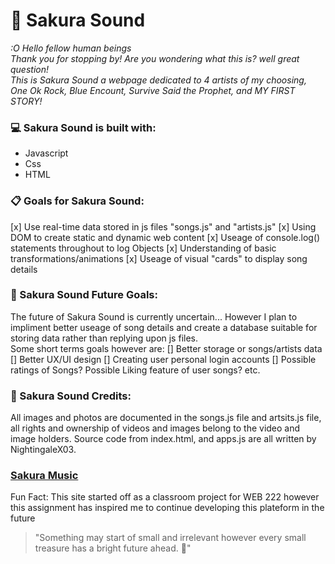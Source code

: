 # :cherry_blossom: Sakura Sound

*:O Hello fellow human beings <br>*
*Thank you for stopping by! Are you wondering what this is? well great question!<br>*
*This is Sakura Sound a webpage dedicated to 4 artists of my choosing, One Ok Rock, Blue Encount, Survive Said the Prophet, and MY FIRST STORY! <br>*

### :computer:	Sakura Sound is built with:
- Javascript
- Css
- HTML

### :clipboard: Goals for Sakura Sound:
[x] Use real-time data stored in js files "songs.js" and "artists.js"
[x] Using DOM to create static and dynamic web content
[x] Useage of console.log() statements throughout to log Objects
[x] Understanding of basic transformations/animations
[x] Useage of visual "cards" to display song details

### :cherry_blossom: Sakura Sound Future Goals:
The future of Sakura Sound is currently uncertain... However I plan to impliment better useage of song details and create a database suitable for storing data rather than replying upon js files.<br>
Some short terms goals however are:
[] Better storage or songs/artists data
[] Better UX/UI design
[] Creating user personal login accounts
  [] Possible ratings of Songs? Possible Liking feature of user songs? etc.

### :cherry_blossom: Sakura Sound Credits:
All images and photos are documented in the songs.js file and artsits.js file, all rights and ownership of videos and images belong to the video and image holders. Source code from index.html, and apps.js are all written by NightingaleX03.

### [Sakura Music](https://nightingalex03.github.io/SakuraSound/)

Fun Fact: This site started off as a classroom project for WEB 222 however this assignment has inspired me to continue developing this plateform in the future

> "Something may start of small and irrelevant however every small treasure has a bright future ahead. :star2:"

